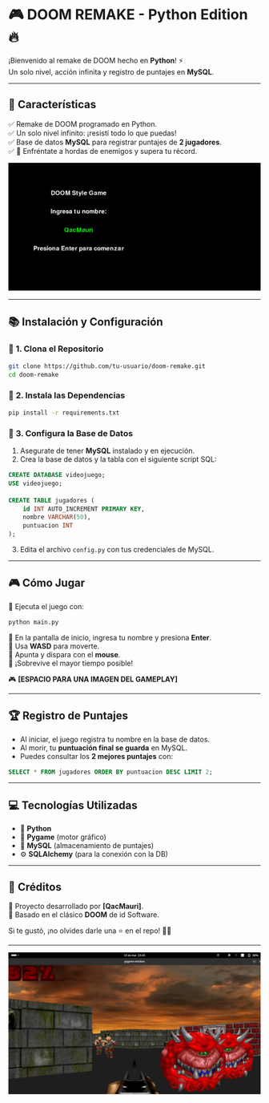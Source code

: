 # 🎮 **DOOM REMAKE - Python Edition** 🔥  

¡Bienvenido al remake de DOOM hecho en **Python**! ⚡  
Un solo nivel, acción infinita y registro de puntajes en **MySQL**.  

---

## 🚀 **Características**
✅ Remake de DOOM programado en Python.  
✅ Un solo nivel infinito: ¡resistí todo lo que puedas!  
✅ Base de datos **MySQL** para registrar puntajes de **2 jugadores**.  
✅ 🎯 Enfréntate a hordas de enemigos y supera tu récord.  

![Inicio](Inicio.png) 

---

## 📚 **Instalación y Configuración**

### 🔹 **1. Clona el Repositorio**
```bash
git clone https://github.com/tu-usuario/doom-remake.git
cd doom-remake
```

### 🔹 **2. Instala las Dependencias**
```bash
pip install -r requirements.txt
```

### 🔹 **3. Configura la Base de Datos**
1. Asegurate de tener **MySQL** instalado y en ejecución.  
2. Crea la base de datos y la tabla con el siguiente script SQL:  

```sql
CREATE DATABASE videojuego;
USE videojuego;

CREATE TABLE jugadores (
    id INT AUTO_INCREMENT PRIMARY KEY,
    nombre VARCHAR(50),
    puntuacion INT
);
```

3. Edita el archivo `config.py` con tus credenciales de MySQL.  

---

## 🎮 **Cómo Jugar**
🔸 Ejecuta el juego con:  
```bash
python main.py
```
🔸 En la pantalla de inicio, ingresa tu nombre y presiona **Enter**.  
🔸 Usa **WASD** para moverte.  
🔸 Apunta y dispara con el **mouse**.  
🔸 ¡Sobrevive el mayor tiempo posible!  

🎮 **[ESPACIO PARA UNA IMAGEN DEL GAMEPLAY]**  

---

## 🏆 **Registro de Puntajes**
- Al iniciar, el juego registra tu nombre en la base de datos.  
- Al morir, tu **puntuación final se guarda** en MySQL.  
- Puedes consultar los **2 mejores puntajes** con:  

```sql
SELECT * FROM jugadores ORDER BY puntuacion DESC LIMIT 2;
```

---

## 💻 **Tecnologías Utilizadas**
- 🐍 **Python**
- 🎥 **Pygame** (motor gráfico)
- 📄 **MySQL** (almacenamiento de puntajes)
- ⚙ **SQLAlchemy** (para la conexión con la DB)  

---

## 📌 **Créditos**
🔹 Proyecto desarrollado por **[QacMauri]**.  
🔹 Basado en el clásico **DOOM** de id Software.  

Si te gustó, ¡no olvides darle una ⭐ en el repo! 🦌🔥  

---

![Juego](Juego.png)
